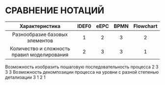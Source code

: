 # СРАВНЕНИЕ НОТАЦИЙ    
     
| Характеристика |  IDEF0 | eEPC | BPMN | Flowchart |
|:--------------:|:------:|:------:|:------:|:------:|
| Разнообразие базовых элементов |1|2|3|2|
|Количество и сложность правил моделирования|2|3|3|1|
Возможность изобразить пошаговую последовательность процесса
2
3
3
3
Возможность декомпозиции процесса на уровни с разной степенью детализации
3
1
2
1
